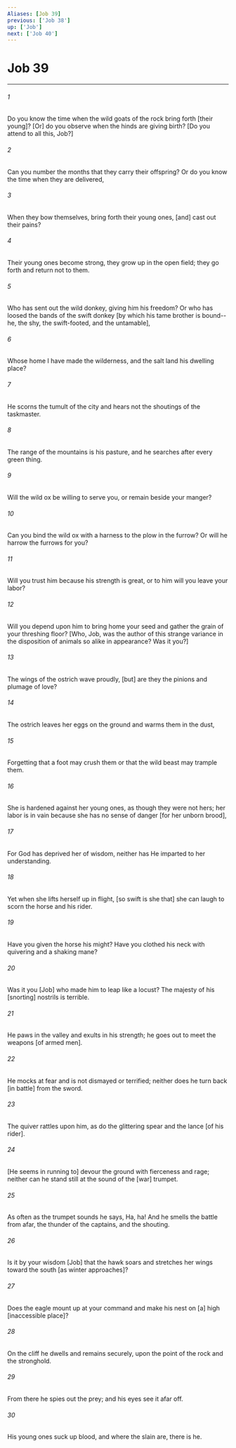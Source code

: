 ```yaml
---
Aliases: [Job 39]
previous: ['Job 38']
up: ['Job']
next: ['Job 40']
---
```

# Job 39

***


###### 1 


Do you know the time when the wild goats of the rock bring forth [their young]? [Or] do you observe when the hinds are giving birth? [Do you attend to all this, Job?] 


###### 2 


Can you number the months that they carry their offspring? Or do you know the time when they are delivered, 


###### 3 


When they bow themselves, bring forth their young ones, [and] cast out their pains? 


###### 4 


Their young ones become strong, they grow up in the open field; they go forth and return not to them. 


###### 5 


Who has sent out the wild donkey, giving him his freedom? Or who has loosed the bands of the swift donkey [by which his tame brother is bound--he, the shy, the swift-footed, and the untamable], 


###### 6 


Whose home I have made the wilderness, and the salt land his dwelling place? 


###### 7 


He scorns the tumult of the city and hears not the shoutings of the taskmaster. 


###### 8 


The range of the mountains is his pasture, and he searches after every green thing. 


###### 9 


Will the wild ox be willing to serve you, or remain beside your manger? 


###### 10 


Can you bind the wild ox with a harness to the plow in the furrow? Or will he harrow the furrows for you? 


###### 11 


Will you trust him because his strength is great, or to him will you leave your labor? 


###### 12 


Will you depend upon him to bring home your seed and gather the grain of your threshing floor? [Who, Job, was the author of this strange variance in the disposition of animals so alike in appearance? Was it you?] 


###### 13 


The wings of the ostrich wave proudly, [but] are they the pinions and plumage of love? 


###### 14 


The ostrich leaves her eggs on the ground and warms them in the dust, 


###### 15 


Forgetting that a foot may crush them or that the wild beast may trample them. 


###### 16 


She is hardened against her young ones, as though they were not hers; her labor is in vain because she has no sense of danger [for her unborn brood], 


###### 17 


For God has deprived her of wisdom, neither has He imparted to her understanding. 


###### 18 


Yet when she lifts herself up in flight, [so swift is she that] she can laugh to scorn the horse and his rider. 


###### 19 


Have you given the horse his might? Have you clothed his neck with quivering and a shaking mane? 


###### 20 


Was it you [Job] who made him to leap like a locust? The majesty of his [snorting] nostrils is terrible. 


###### 21 


He paws in the valley and exults in his strength; he goes out to meet the weapons [of armed men]. 


###### 22 


He mocks at fear and is not dismayed or terrified; neither does he turn back [in battle] from the sword. 


###### 23 


The quiver rattles upon him, as do the glittering spear and the lance [of his rider]. 


###### 24 


[He seems in running to] devour the ground with fierceness and rage; neither can he stand still at the sound of the [war] trumpet. 


###### 25 


As often as the trumpet sounds he says, Ha, ha! And he smells the battle from afar, the thunder of the captains, and the shouting. 


###### 26 


Is it by your wisdom [Job] that the hawk soars and stretches her wings toward the south [as winter approaches]? 


###### 27 


Does the eagle mount up at your command and make his nest on [a] high [inaccessible place]? 


###### 28 


On the cliff he dwells and remains securely, upon the point of the rock and the stronghold. 


###### 29 


From there he spies out the prey; and his eyes see it afar off. 


###### 30 


His young ones suck up blood, and where the slain are, there is he.
